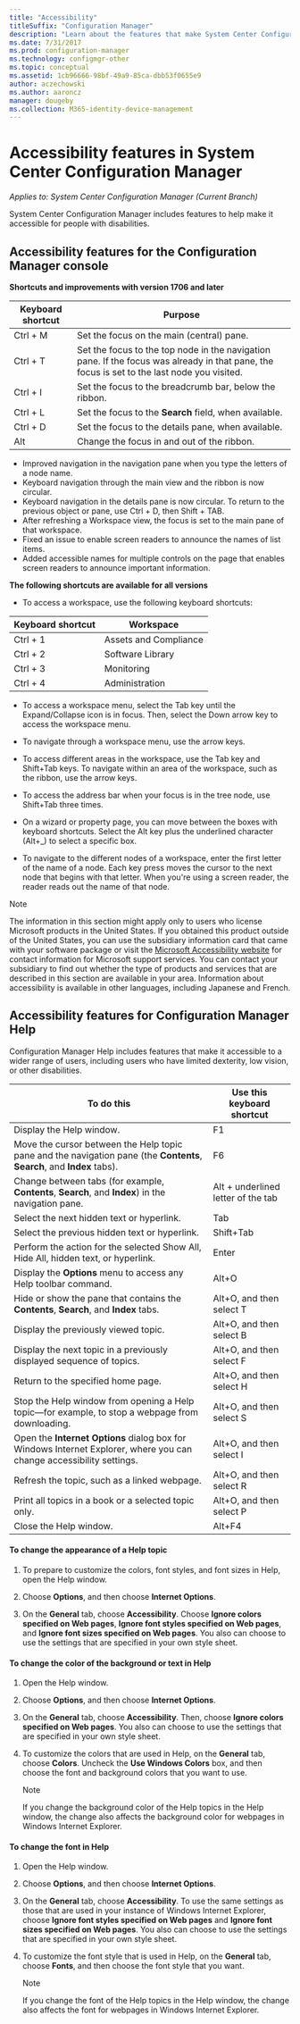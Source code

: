 ```yaml
---
title: "Accessibility"
titleSuffix: "Configuration Manager"
description: "Learn about the features that make System Center Configuration Manager accessible for people with disabilities."
ms.date: 7/31/2017
ms.prod: configuration-manager
ms.technology: configmgr-other
ms.topic: conceptual
ms.assetid: 1cb96666-98bf-49a9-85ca-dbb53f0655e9
author: aczechowski
ms.author: aaroncz
manager: dougeby
ms.collection: M365-identity-device-management
---
```

# Accessibility features in System Center Configuration Manager

*Applies to: System Center Configuration Manager (Current Branch)*


System Center Configuration Manager includes features to help make it accessible for people with disabilities.


## <a name="bkmk_aconsole"></a> Accessibility features for the Configuration Manager console  

**Shortcuts and improvements with version 1706 and later**

|Keyboard shortcut|  Purpose|
|--------|--------|  
|Ctrl + M|Set the focus on the main (central) pane.|
|Ctrl + T|Set the focus to the top node in the navigation pane. If the focus was already in that pane, the focus is set to the last node you visited.|
|Ctrl + I|Set the focus to the breadcrumb bar, below the ribbon.|
|Ctrl + L|Set the focus to the **Search** field, when available.|
|Ctrl + D|Set the focus to the details pane, when available.|
|Alt     |Change the focus in and out of the ribbon.|


- Improved navigation in the navigation pane when you type the letters of a node name.
- Keyboard navigation through the main view and the ribbon is now circular.
- Keyboard navigation in the details pane is now circular. To return to the previous object or pane, use Ctrl + D, then Shift + TAB.
- After refreshing a Workspace view, the focus is set to the main pane of that workspace.
- Fixed an issue to enable screen readers to announce the names of list items.
- Added accessible names for multiple controls on the page that enables screen readers to announce important information.


**The following shortcuts are available for all versions**

- To access a workspace, use the following keyboard shortcuts:  

|Keyboard shortcut| Workspace|
|--------|--------|  
|Ctrl + 1| Assets and Compliance|
|Ctrl + 2|  Software Library|
|Ctrl + 3|  Monitoring|
|Ctrl + 4|  Administration|


-   To access a workspace menu, select the Tab key until the Expand/Collapse icon is in focus. Then, select the Down arrow key to access the workspace menu.  

-   To navigate through a workspace menu, use the arrow keys.  

-   To access different areas in the workspace, use the Tab key and Shift+Tab keys. To navigate within an area of the workspace, such as the ribbon, use the arrow keys.  

-   To access the address bar when your focus is in the tree node, use Shift+Tab three times.  

-   On a wizard or property page, you can move between the boxes with keyboard shortcuts. Select the Alt key plus the underlined character (Alt+_) to select a specific box.     

-  To navigate to the different nodes of a workspace, enter the first letter of the name of a node. Each key press moves the cursor to the next node that begins with that letter. When you're using a screen reader, the reader reads out the name of that node.

> [!NOTE]  
>  The information in this section might apply only to users who license Microsoft products in the United States. If you obtained this product outside of the United States, you can use the subsidiary information card that came with your software package or visit the [Microsoft Accessibility website](http://go.microsoft.com/fwlink/?LinkId=8431) for contact information for Microsoft support services. You can contact your subsidiary to find out whether the type of products and services that are described in this section are available in your area. Information about accessibility is available in other languages, including Japanese and French.  

##  <a name="bkmk_ahelp"></a> Accessibility features for Configuration Manager Help  
 Configuration Manager Help includes features that make it accessible to a wider range of users, including users who have limited dexterity, low vision, or other disabilities.  

|To do this|Use this keyboard shortcut|  
|----------------|--------------------------------|  
|Display the Help window.|F1|  
|Move the cursor between the Help topic pane and the navigation pane (the **Contents**, **Search**, and **Index** tabs).|F6|  
|Change between tabs (for example, **Contents**, **Search**, and **Index**) in the navigation pane.|Alt + underlined letter of the tab|  
|Select the next hidden text or hyperlink.|Tab|  
|Select the previous hidden text or hyperlink.|Shift+Tab|  
|Perform the action for the selected Show All, Hide All, hidden text, or hyperlink.|Enter|  
|Display the **Options** menu to access any Help toolbar command.|Alt+O|  
|Hide or show the pane that contains the **Contents**, **Search**, and **Index** tabs.|Alt+O, and then select T|  
|Display the previously viewed topic.|Alt+O, and then select B|  
|Display the next topic in a previously displayed sequence of topics.|Alt+O, and then select F|  
|Return to the specified home page.|Alt+O, and then select H|  
|Stop the Help window from opening a Help topic—for example, to stop a webpage from downloading.|Alt+O, and then select S|  
|Open the **Internet Options** dialog box for Windows Internet Explorer, where you can change accessibility settings.|Alt+O, and then select I|  
|Refresh the topic, such as a linked webpage.|Alt+O, and then select R|  
|Print all topics in a book or a selected topic only.|Alt+O, and then select P|  
|Close the Help window.|Alt+F4|  

#### To change the appearance of a Help topic  

1.  To prepare to customize the colors, font styles, and font sizes in Help, open the Help window.  

2.  Choose **Options**, and then choose **Internet Options**.  

3.  On the **General** tab, choose **Accessibility**. Choose **Ignore colors specified on Web pages**, **Ignore font styles specified on Web pages**, and **Ignore font sizes specified on Web pages**. You also can choose to use the settings that are specified in your own style sheet.  

#### To change the color of the background or text in Help  

1.  Open the Help window.  

2.  Choose **Options**, and then choose **Internet Options**.  

3.  On the **General** tab, choose **Accessibility**. Then, choose **Ignore colors specified on Web pages**. You also can choose to use the settings that are specified in your own style sheet.  

4.  To customize the colors that are used in Help, on the **General** tab, choose **Colors**. Uncheck the **Use Windows Colors** box, and then choose the font and background colors that you want to use.  

    > [!NOTE]  
    >  If you change the background color of the Help topics in the Help window, the change also affects the background color for webpages in Windows Internet Explorer.  

#### To change the font in Help  

1.  Open the Help window.  

2.  Choose **Options**, and then choose **Internet Options**.  

3.  On the **General** tab, choose **Accessibility**. To use the same settings as those that are used in your instance of Windows Internet Explorer, choose **Ignore font styles specified on Web pages** and **Ignore font sizes specified on Web pages**. You also can choose to use the settings that are specified in your own style sheet.  

4.  To customize the font style that is used in Help, on the **General** tab, choose **Fonts**, and then choose the font style that you want.  

    > [!NOTE]  
    >  If you change the font of the Help topics in the Help window, the change also affects the font for webpages in Windows Internet Explorer.  
